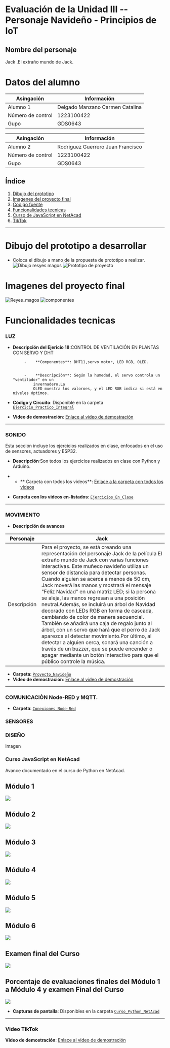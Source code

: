 
# Evaluación de la Unidad III --Personaje Navideño - Principios de IoT
## Nombre del personaje
Jack .El extraño mundo de Jack.

# Datos del alumno
| Asingación | Información |
|--|--|
| Alumno 1 | Delgado Manzano Carmen Catalina |
| Número de control | 1223100422 |
| Gupo | GDS0643 |

| Asingación | Información |
|--|--|
| Alumno 2 | Rodriguez Guerrero Juan Francisco |
| Número de control | 1223100422 |
| Gupo | GDS0643 |


## Índice
1. [Dibujo del prototipo](#dibujo-del-prototipo-a-desarrollar)
2. [Imagenes del proyecto final](#imagenes-del-proyecto-final)
3. [Codigo fuente](/codigo_fuente)
4. [Funcionalidades tecnicas](#funcionalidades-tecnicas)
5. [Curso de JavaScript en NetAcad](#curso-javascript-en-netacad)
6. [TikTok](#video-tiktok)

---
# Dibujo del prototipo a desarrollar
- Coloca el dibujo a mano de la propuesta de prototipo a realizar.
![Dibujo resyes magos](https://github.com/dalisoto/Personaje/blob/main/Dibujo%20reyes%20magos.jpg?raw=true)
![Prototipo de proyecto](https://github.com/dalisoto/Personaje/assets/139840896/694815de-58d4-4101-8534-eb34bfeb3dda)

# Imagenes del proyecto final 
![Reyes_magos](https://github.com/dalisoto/Personaje/blob/main/Reyes_magos.jpg?raw=true)
![componentes](https://github.com/dalisoto/Personaje/blob/main/componentes.jpg?raw=true)

# Funcionalidades tecnicas 

### LUZ

- **Descripción del Ejericio 18**:CONTROL DE VENTILACIÓN EN PLANTAS CON SERVO Y DHT

  
           -    **Componentes**: DHT11,servo motor, LED RGB, OLED.

                                                                                   
           -    **Descripción**: Según la humedad, el servo controla un "ventilador" en un 
               invernadero.La 
               OLED muestra los valoroes, y el LED RGB indica si está en niveles óptimos.

  
- **Código y Circuito**: Disponible en la carpeta [`Ejercicio_Practico_Integral`](Ejercicio_Practico_Integral)
- **Video de demostración**: [Enlace al video de demostración](https://drive.google.com/drive/u/1/folders/1o47CB6RPJIRe-7IU7Vzuq3KmIt1-O2Zt)

---



### SONIDO
Esta sección incluye los ejercicios realizados en clase, enfocados en el uso de sensores, actuadores y ESP32.

- **Descripción**:Son todos los ejercicios realizados en clase con Python y Arduino.

- - ** Carpeta con todos los videos**: [Enlace a la carpeta con todos los videos](https://drive.google.com/drive/folders/19F25CP05HKQDIBY9gIEUQUftPM5zjZ9G?usp=sharing)
  
- **Carpeta con los videos en-listados**: [`Ejercicios_En_Clase`](/Ejercicio_En_Clase/Videos_Y_Descripcion.md)
---



### MOVIMIENTO
- **Descripción de avances**

| Personaje| Jack |
|--|--|
| Descripción | Para el proyecto, se está creando una representación del personaje Jack de la película El extraño mundo de Jack con varias funciones interactivas. Este muñeco navideño utiliza un sensor de distancia para detectar personas. Cuando alguien se acerca a menos de 50 cm, Jack moverá las manos y mostrará el mensaje "Feliz Navidad" en una matriz LED; si la persona se aleja, las manos regresan a una posición neutral.Además, se incluirá un árbol de Navidad decorado con LEDs RGB en forma de cascada, cambiando de color de manera secuencial. También se añadirá una caja de regalo junto al árbol, con un servo que hará que el perro de Jack aparezca al detectar movimiento.Por último, al detectar a alguien cerca, sonará una canción a través de un buzzer, que se puede encender o apagar mediante un botón interactivo para que el público controle la música. |

- **Carpeta**: [`Proyecto_Navideño`](Proyecto_Navideño)
- **Video de demostración**: [Enlace al video de demostración](https://drive.google.com/file/d/19A6oRRqPATMFhrP-wInig2IHFU9zGOD3/view?usp=drivesdk)

---
### COMUNICACIÒN Node-RED y MQTT.
- **Carpeta**: [`Conexiones Node-Red`](conexiones_NodeRed)

### SENSORES

### DISEÑO
Imagen



### Curso JavaScript en NetAcad

Avance documentado en el curso de Python en NetAcad.
## Módulo 1 
<img src="https://github.com/user-attachments/assets/27251d98-d34f-45e6-b9a4-b1ff27fab61a"/>

## Módulo 2
<img src="!https://github.com/user-attachments/assets/cbcdc447-dd0f-4a4f-95fd-3c28ffd45249"/>

## Módulo 3
<img src="https://github.com/user-attachments/assets/9af782bb-866f-4748-a501-4509df9e3a5f"/>

## Módulo 4
<img src="https://github.com/user-attachments/assets/f1c5b10a-7760-4677-9fce-7e2efe55568b"/>

## Módulo 5
<img src="https://github.com/user-attachments/assets/b5e22c13-8ba1-456e-8c60-1fac41e756b9"/>

## Módulo 6
<img src="https://github.com/user-attachments/assets/fa1b8b44-e372-476c-b532-9649d03dbdac"/>

## Examen final del Curso
<img src="https://github.com/user-attachments/assets/56455999-6546-4f45-a830-713782b4ce3b"/>

## Porcentaje  de evaluaciones finales del Módulo 1 a  Módulo 4 y examen Final del Curso
<img src="https://github.com/user-attachments/assets/dbde5e37-0b8a-4655-bdeb-ddae64065694"/>

- **Capturas de pantalla**: Disponibles en la carpeta [`Curso_Python_NetAcad`](Curso_Python_NetAcad)

---


### Video TikTok

**Video de demostración**: [Enlace al video de demostración](https://drive.google.com/drive/u/1/folders/1o47CB6RPJIRe-7IU7Vzuq3KmIt1-O2Zt)

